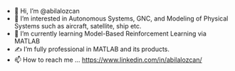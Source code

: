 - 👋 Hi, I’m @abilalozcan
- 👀 I’m interested in Autonomous Systems, GNC, and Modeling of Physical Systems such as aircraft, satellite, ship etc.
- 🌱 I’m currently learning Model-Based Reinforcement Learning via MATLAB
- ✍️ I’m fully professional in MATLAB and its products.
- 📫 How to reach me ... https://www.linkedin.com/in/abilalozcan/

<!---
abilalozcan/abilalozcan is a ✨ special ✨ repository because its `README.md` (this file) appears on your GitHub profile.
You can click the Preview link to take a look at your changes.
--->
